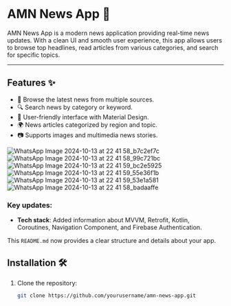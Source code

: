 # AMN News App 📱

AMN News App is a modern news application providing real-time news updates. With a clean UI and smooth user experience, this app allows users to browse top headlines, read articles from various categories, and search for specific topics.

---

## Features ✨

- 📰 Browse the latest news from multiple sources.
- 🔍 Search news by category or keyword.
- 💬 User-friendly interface with Material Design.
- 🌍 News articles categorized by region and topic.
- 📷 Supports images and multimedia news stories.


![WhatsApp Image 2024-10-13 at 22 41 58_b7c2ef7c](https://github.com/user-attachments/assets/eab8caca-4f62-410d-abff-cf1b961f9d67)
![WhatsApp Image 2024-10-13 at 22 41 58_99c721bc](https://github.com/user-attachments/assets/51c54890-dd45-4d61-9b9e-d601fd620c40)
![WhatsApp Image 2024-10-13 at 22 41 59_bc2e5925](https://github.com/user-attachments/assets/7ba26d78-37bb-40f2-83c8-a0f12bebd6be)
![WhatsApp Image 2024-10-13 at 22 41 59_55e36f1b](https://github.com/user-attachments/assets/1ef4bc64-aa47-4c77-a0e4-aeebb0ea91ee)
![WhatsApp Image 2024-10-13 at 22 41 59_53e1a581](https://github.com/user-attachments/assets/6e7e83b7-03df-4064-85c8-97c15bb6a406)
![WhatsApp Image 2024-10-13 at 22 41 58_badaaffe](https://github.com/user-attachments/assets/dd07c442-0ab6-4785-962a-dc84047ecd69)


### Key updates:
- **Tech stack**: Added information about MVVM, Retrofit, Kotlin, Coroutines, Navigation Component, and Firebase Authentication.


This `README.md` now provides a clear structure and details about your app.


## Installation 🛠️

1. Clone the repository:
   ```bash
   git clone https://github.com/yourusername/amn-news-app.git



   

